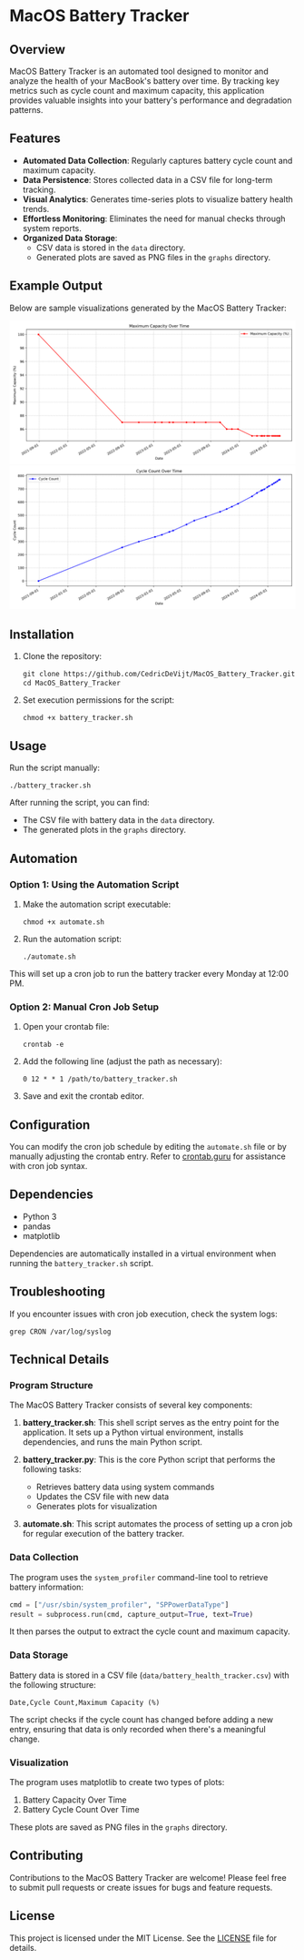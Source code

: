 # MacOS Battery Tracker

## Overview

MacOS Battery Tracker is an automated tool designed to monitor and analyze the health of your MacBook's battery over
time. By tracking key metrics such as cycle count and maximum capacity, this application provides valuable insights into
your battery's performance and degradation patterns.

## Features

- **Automated Data Collection**: Regularly captures battery cycle count and maximum capacity.
- **Data Persistence**: Stores collected data in a CSV file for long-term tracking.
- **Visual Analytics**: Generates time-series plots to visualize battery health trends.
- **Effortless Monitoring**: Eliminates the need for manual checks through system reports.
- **Organized Data Storage**: 
  - CSV data is stored in the `data` directory.
  - Generated plots are saved as PNG files in the `graphs` directory.

## Example Output

Below are sample visualizations generated by the MacOS Battery Tracker:

![Battery Capacity Over Time](graphs/battery_capacity_over_time.png)
![Battery Cycle Count Over Time](graphs/battery_cycle_count_over_time.png)

## Installation

1. Clone the repository:
   ```
   git clone https://github.com/CedricDeVijt/MacOS_Battery_Tracker.git
   cd MacOS_Battery_Tracker
   ```

2. Set execution permissions for the script:
   ```
   chmod +x battery_tracker.sh
   ```

## Usage

Run the script manually:

```
./battery_tracker.sh
```

After running the script, you can find:
- The CSV file with battery data in the `data` directory.
- The generated plots in the `graphs` directory.

## Automation

### Option 1: Using the Automation Script

1. Make the automation script executable:
   ```
   chmod +x automate.sh
   ```

2. Run the automation script:
   ```
   ./automate.sh
   ```

This will set up a cron job to run the battery tracker every Monday at 12:00 PM.

### Option 2: Manual Cron Job Setup

1. Open your crontab file:
   ```
   crontab -e
   ```

2. Add the following line (adjust the path as necessary):
   ```
   0 12 * * 1 /path/to/battery_tracker.sh
   ```

3. Save and exit the crontab editor.

## Configuration

You can modify the cron job schedule by editing the `automate.sh` file or by manually adjusting the crontab entry. Refer
to [crontab.guru](https://crontab.guru/) for assistance with cron job syntax.

## Dependencies

- Python 3
- pandas
- matplotlib

Dependencies are automatically installed in a virtual environment when running the `battery_tracker.sh` script.

## Troubleshooting

If you encounter issues with cron job execution, check the system logs:

```
grep CRON /var/log/syslog
```

## Technical Details

### Program Structure

The MacOS Battery Tracker consists of several key components:

1. **battery_tracker.sh**: This shell script serves as the entry point for the application. It sets up a Python virtual
   environment, installs dependencies, and runs the main Python script.

2. **battery_tracker.py**: This is the core Python script that performs the following tasks:
    - Retrieves battery data using system commands
    - Updates the CSV file with new data
    - Generates plots for visualization

3. **automate.sh**: This script automates the process of setting up a cron job for regular execution of the battery
   tracker.

### Data Collection

The program uses the `system_profiler` command-line tool to retrieve battery information:

```python
cmd = ["/usr/sbin/system_profiler", "SPPowerDataType"]
result = subprocess.run(cmd, capture_output=True, text=True)
```

It then parses the output to extract the cycle count and maximum capacity.

### Data Storage

Battery data is stored in a CSV file (`data/battery_health_tracker.csv`) with the following structure:

```
Date,Cycle Count,Maximum Capacity (%)
```

The script checks if the cycle count has changed before adding a new entry, ensuring that data is only recorded when
there's a meaningful change.

### Visualization

The program uses matplotlib to create two types of plots:

1. Battery Capacity Over Time
2. Battery Cycle Count Over Time

These plots are saved as PNG files in the `graphs` directory.

## Contributing

Contributions to the MacOS Battery Tracker are welcome! Please feel free to submit pull requests or create issues for
bugs and feature requests.

## License

This project is licensed under the MIT License. See the [LICENSE](LICENSE) file for details.